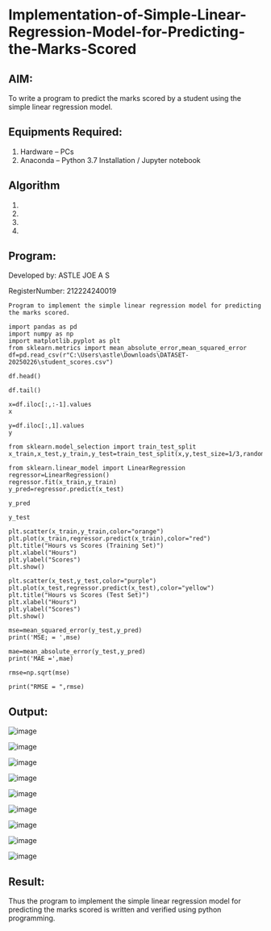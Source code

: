 # Implementation-of-Simple-Linear-Regression-Model-for-Predicting-the-Marks-Scored

## AIM:
To write a program to predict the marks scored by a student using the simple linear regression model.

## Equipments Required:
1. Hardware – PCs
2. Anaconda – Python 3.7 Installation / Jupyter notebook

## Algorithm
1. 
2. 
3. 
4. 

## Program:


Developed by: ASTLE JOE A S 

RegisterNumber: 212224240019 
```
Program to implement the simple linear regression model for predicting the marks scored.

import pandas as pd
import numpy as np
import matplotlib.pyplot as plt
from sklearn.metrics import mean_absolute_error,mean_squared_error
df=pd.read_csv(r"C:\Users\astle\Downloads\DATASET-20250226\student_scores.csv")

df.head()

df.tail()

x=df.iloc[:,:-1].values
x

y=df.iloc[:,1].values
y

from sklearn.model_selection import train_test_split
x_train,x_test,y_train,y_test=train_test_split(x,y,test_size=1/3,random_state=0)

from sklearn.linear_model import LinearRegression
regressor=LinearRegression()
regressor.fit(x_train,y_train)
y_pred=regressor.predict(x_test)

y_pred

y_test

plt.scatter(x_train,y_train,color="orange")
plt.plot(x_train,regressor.predict(x_train),color="red")
plt.title("Hours vs Scores (Training Set)")
plt.xlabel("Hours")
plt.ylabel("Scores")
plt.show()

plt.scatter(x_test,y_test,color="purple")
plt.plot(x_test,regressor.predict(x_test),color="yellow")
plt.title("Hours vs Scores (Test Set)")
plt.xlabel("Hours")
plt.ylabel("Scores")
plt.show()

mse=mean_squared_error(y_test,y_pred)
print('MSE; = ',mse)

mae=mean_absolute_error(y_test,y_pred)
print('MAE =',mae)

rmse=np.sqrt(mse)

print("RMSE = ",rmse)

```

## Output:
![image](https://github.com/user-attachments/assets/38217b6c-c50b-4cff-b6fd-6f4ca19ac592)

![image](https://github.com/user-attachments/assets/5b263a24-f11d-4322-9e22-dc63e8187821)

![image](https://github.com/user-attachments/assets/6903282f-5b5b-49d2-a163-c1f7f5f0f03d)

![image](https://github.com/user-attachments/assets/79999b6e-a053-404f-ae57-bfeb0d3e200c)

![image](https://github.com/user-attachments/assets/1b25e5b3-183f-43cf-b4f8-f85fde26231c)

![image](https://github.com/user-attachments/assets/91104fff-04e9-4d1b-a93a-9124706a2efb)

![image](https://github.com/user-attachments/assets/052321b9-5893-4d59-bcea-98a8e469b915)

![image](https://github.com/user-attachments/assets/f91f8b5f-6a87-45e0-ad1f-b7a4391a9b10)

![image](https://github.com/user-attachments/assets/6fa0e16e-841b-4e13-9f52-5b0be35bfd07)

## Result:
Thus the program to implement the simple linear regression model for predicting the marks scored is written and verified using python programming.

